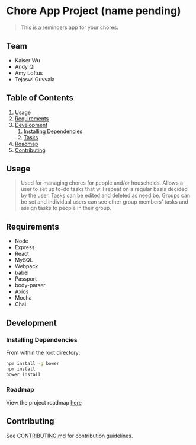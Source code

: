 # Chore App Project (name pending)

> This is a reminders app for your chores.

## Team

  - Kaiser Wu
  - Andy Qi
  - Amy Loftus
  - Tejaswi Guvvala

## Table of Contents

1. [Usage](#Usage)
1. [Requirements](#requirements)
1. [Development](#development)
    1. [Installing Dependencies](#installing-dependencies)
    1. [Tasks](#tasks)
1. [Roadmap](#roadmap)
1. [Contributing](#contributing)

## Usage

> Used for managing chores for people and/or households. Allows a user to set up to-do tasks that will repeat on a regular basis decided by the user. Tasks can be edited and deleted as need be. Groups can be set and individual users can see other group members' tasks and assign tasks to people in their group.

## Requirements

- Node
- Express
- React
- MySQL
- Webpack
- babel
- Passport
- body-parser
- Axios
- Mocha
- Chai


## Development

### Installing Dependencies

From within the root directory:

```sh
npm install -g bower
npm install
bower install
```

### Roadmap

View the project roadmap [here](https://docs.google.com/document/d/1qkj5RUlLufCYJJWWY28gFMsIbMZBBht_lyf2UORHNSE/edit)


## Contributing

See [CONTRIBUTING.md](CONTRIBUTING.md) for contribution guidelines.
